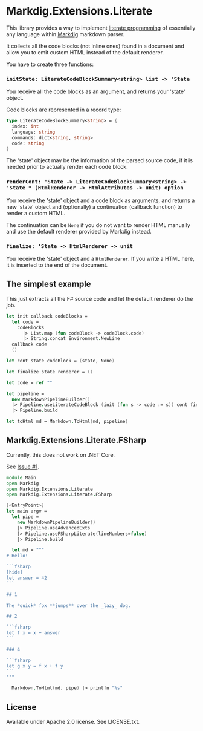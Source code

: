 Markdig.Extensions.Literate
===========================

This library provides a way to implement [literate programming](https://en.wikipedia.org/wiki/Literate_programming) of essentially any language within [Markdig](https://github.com/lunet-io/markdig) markdown parser.

It collects all the code blocks (not inline ones) found in a document and allow you to emit custom HTML instead of the default renderer.

You have to create three functions:

### `initState: LiterateCodeBlockSummary<string> list -> 'State`

You receive all the code blocks as an argument, and returns your 'state' object.

Code blocks are represented in a record type:

```fsharp
type LiterateCodeBlockSummary<string> = {
  index: int
  language: string
  commands: dict<string, string>
  code: string
}
```

The 'state' object may be the information of the parsed source code, if it is needed prior to actually render each code block.

### `renderCont: 'State -> LiterateCodeBlockSummary<string> -> 'State * (HtmlRenderer -> HtmlAttributes -> unit) option`

You receive the 'state' object and a code block as arguments, and returns a new 'state' object and (optionally) a continuation (callback function) to render a custom HTML.

The continuation can be `None` if you do not want to render HTML manually and use the default renderer provided by Markdig instead.

### `finalize: 'State -> HtmlRenderer -> unit`

You receive the 'state' object and a `HtmlRenderer`. If you write a HTML here, it is inserted to the end of the document.

## The simplest example

This just extracts all the F# source code and let the default renderer do the job.

```fsharp
let init callback codeBlocks =
  let code =
    codeBlocks
      |> List.map (fun codeBlock -> codeBlock.code)
      |> String.concat Environment.NewLine
  callback code
  ()

let cont state codeBlock = (state, None)

let finalize state renderer = ()

let code = ref ""

let pipeline =
  new MarkdownPipelineBuilder()
  |> Pipeline.useLiterateCodeBlock (init (fun s -> code := s)) cont finalize
  |> Pipeline.build

let toHtml md = Markdown.ToHtml(md, pipeline)
```

## Markdig.Extensions.Literate.FSharp

Currently, this does not work on .NET Core.

See [Issue #1](https://github.com/cannorin/Markdig.Extensions.Literate/issues/1).

``````fsharp
module Main
open Markdig
open Markdig.Extensions.Literate
open Markdig.Extensions.Literate.FSharp

[<EntryPoint>]
let main argv =
  let pipe =
    new MarkdownPipelineBuilder()
    |> Pipeline.useAdvancedExts
    |> Pipeline.useFSharpLiterate(lineNumbers=false)
    |> Pipeline.build

  let md = """
# Hello!

```fsharp
[hide]
let answer = 42
```

## 1

The *quick* fox **jumps** over the _lazy_ dog.

## 2 

```fsharp
let f x = x + answer
```

### 4

```fsharp
let g x y = f x + f y
```
"""

  Markdown.ToHtml(md, pipe) |> printfn "%s"
``````

## License

Available under Apache 2.0 license. See LICENSE.txt.
